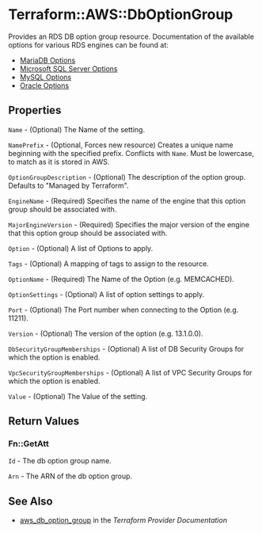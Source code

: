 # Terraform::AWS::DbOptionGroup

Provides an RDS DB option group resource. Documentation of the available options for various RDS engines can be found at:
* [MariaDB Options](https://docs.aws.amazon.com/AmazonRDS/latest/UserGuide/Appendix.MariaDB.Options.html)
* [Microsoft SQL Server Options](https://docs.aws.amazon.com/AmazonRDS/latest/UserGuide/Appendix.SQLServer.Options.html)
* [MySQL Options](https://docs.aws.amazon.com/AmazonRDS/latest/UserGuide/Appendix.MySQL.Options.html)
* [Oracle Options](https://docs.aws.amazon.com/AmazonRDS/latest/UserGuide/Appendix.Oracle.Options.html)

## Properties

`Name` - (Optional) The Name of the setting.

`NamePrefix` - (Optional, Forces new resource) Creates a unique name beginning with the specified prefix. Conflicts with `Name`. Must be lowercase, to match as it is stored in AWS.

`OptionGroupDescription` - (Optional) The description of the option group. Defaults to "Managed by Terraform".

`EngineName` - (Required) Specifies the name of the engine that this option group should be associated with.

`MajorEngineVersion` - (Required) Specifies the major version of the engine that this option group should be associated with.

`Option` - (Optional) A list of Options to apply.

`Tags` - (Optional) A mapping of tags to assign to the resource.

`OptionName` - (Required) The Name of the Option (e.g. MEMCACHED).

`OptionSettings` - (Optional) A list of option settings to apply.

`Port` - (Optional) The Port number when connecting to the Option (e.g. 11211).

`Version` - (Optional) The version of the option (e.g. 13.1.0.0).

`DbSecurityGroupMemberships` - (Optional) A list of DB Security Groups for which the option is enabled.

`VpcSecurityGroupMemberships` - (Optional) A list of VPC Security Groups for which the option is enabled.

`Value` - (Optional) The Value of the setting.


## Return Values

### Fn::GetAtt

`Id` - The db option group name.

`Arn` - The ARN of the db option group.

## See Also

* [aws_db_option_group](https://www.terraform.io/docs/providers/aws/r/db_option_group.html) in the _Terraform Provider Documentation_
